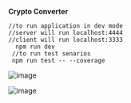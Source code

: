 **Crypto Converter**

    //to run application in dev mode
    //server will run localhost:4444
    //client will run localhost:3333
      npm run dev
     //to run test senarios
     npm run test -- --coverage
     



![image](https://user-images.githubusercontent.com/11095906/63463183-564ae280-c465-11e9-82a0-14337d47cea6.png)
     
![image](https://user-images.githubusercontent.com/11095906/63463338-9f029b80-c465-11e9-8c61-cfa9d947958c.png)

